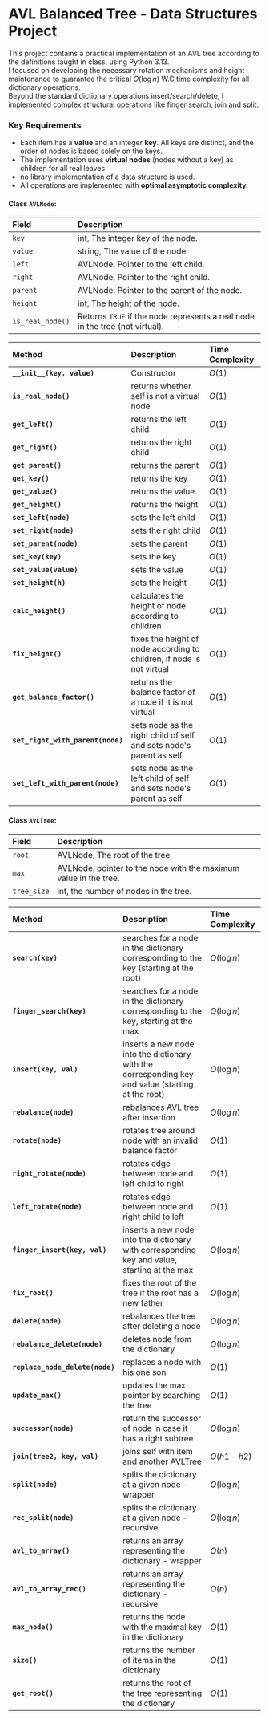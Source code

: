 # AVL Balanced Tree - Data Structures Project
This project contains a practical implementation of an AVL tree according to the definitions taught in class, using Python 3.13.  
I focused on developing the necessary rotation mechanisms and height maintenance to guarantee the critical $O(\log n)$ W.C time complexity for all dictionary operations.  
Beyond the standard dictionary operations insert/search/delete, I implemented complex structural operations like finger search, join and split.   

### Key Requirements

* Each item has a **value** and an integer **key**. All keys are distinct, and the order of nodes is based solely on the keys.
* The implementation uses **virtual nodes** (nodes without a key) as children for all real leaves.
* no library implementation of a data structure is used.
* All operations are implemented with **optimal asymptotic complexity.**

#### Class `AVLNode`:

| Field | Description |
| :--- | :--- |
| `key` | int, The integer key of the node. |
| `value` | string, The value of the node. |
| `left` | AVLNode, Pointer to the left child. |
| `right` | AVLNode, Pointer to the right child. |
| `parent` | AVLNode, Pointer to the parent of the node. |
| `height` | int, The height of the node. |
| `is_real_node()` | Returns `TRUE` if the node represents a real node in the tree (not virtual). |   


| Method | Description | Time Complexity |
| :--- | :--- | :--- |
| **`__init__(key, value)`** | Constructor | $O(1)$ |
| **`is_real_node()`** | returns whether self is not a virtual node  | $O(1)$ |
| **`get_left()`** |returns the left child | $O(1)$ |
| **`get_right()`** | returns the right child | $O(1)$ |
| **`get_parent()`** | returns the parent | $O(1)$ |
| **`get_key()`** | returns the key | $O(1)$ |
| **`get_value()`** | returns the value | $O(1)$ |
| **`get_height()`** | returns the height | $O(1)$ |
| **`set_left(node)`** |sets the left child | $O(1)$ |
| **`set_right(node)`** | sets the right child | $O(1)$ |
| **`set_parent(node)`** | sets the parent | $O(1)$ |
| **`set_key(key)`** | sets the key | $O(1)$ |
| **`set_value(value)`** | sets the value | $O(1)$ |
| **`set_height(h)`** | sets the height | $O(1)$ |
| **`calc_height()`** | calculates the height of node according to children | $O(1)$ |
| **`fix_height()`** | fixes the height of node according to children, if node is not virtual | $O(1)$ |
| **`get_balance_factor()`** | returns the balance factor of a node if it is not virtual | $O(1)$ |
| **`set_right_with_parent(node)`** | sets node as the right child of self and sets node's parent as self | $O(1)$ |
| **`set_left_with_parent(node)`** | sets node as the left child of self and sets node's parent as self | $O(1)$ |


#### Class `AVLTree`:

| Field | Description |
| :--- | :--- |
| `root` | AVLNode, The root of the tree. |
| `max` | AVLNode, pointer to the node with the maximum value in the tree. |
| `tree_size` | int, the number of nodes in the tree. |


| Method | Description | Time Complexity |
| :--- | :--- | :--- |
| **`search(key)`** | searches for a node in the dictionary corresponding to the key (starting at the root) | $O(\log n)$ |
| **`finger_search(key)`** | searches for a node in the dictionary corresponding to the key, starting at the max | $O(\log n)$ |
| **`insert(key, val)`** | inserts a new node into the dictionary with the corresponding key and value (starting at the root) | $O(\log n)$ |
| **`rebalance(node)`** | rebalances AVL tree after insertion | $O(\log n)$ |
| **`rotate(node)`** | rotates tree around node with an invalid balance factor | $O(1)$ |
| **`right_rotate(node)`** | rotates edge between node and left child to right | $O(1)$ |
| **`left_rotate(node)`** | rotates edge between node and right child to left | $O(1)$ |
| **`finger_insert(key, val)`** | inserts a new node into the dictionary with corresponding key and value, starting at the max | $O(\log n)$ |
| **`fix_root()`** | fixes the root of the tree if the root has a new father | $O(\log n)$ |
| **`delete(node)`** | rebalances the tree after deleting a node | $O(\log n)$ |
| **`rebalance_delete(node)`** | deletes node from the dictionary | $O(\log n)$ |
| **`replace_node_delete(node)`** | replaces a node with his one son | $O(1)$ |
| **`update_max()`** | updates the max pointer by searching the tree | $O(1)$ |
| **`successor(node)`** | return the successor of node in case it has a right subtree | $O(\log n)$ |
| **`join(tree2, key, val)`** | joins self with item and another AVLTree | $O(h1 - h2)$ |
| **`split(node)`** | splits the dictionary at a given node - wrapper | $O(\log n)$ |
| **`rec_split(node)`** | splits the dictionary at a given node - recursive | $O(\log n)$ |
| **`avl_to_array()`** | returns an array representing the dictionary - wrapper | $O(n)$ |
| **`avl_to_array_rec()`** | returns an array representing the dictionary - recursive | $O(n)$ |
| **`max_node()`** | returns the node with the maximal key in the dictionary | $O(1)$ |
| **`size()`** | returns the number of items in the dictionary  | $O(1)$ |
| **`get_root()`** | returns the root of the tree representing the dictionary | $O(1)$ |
